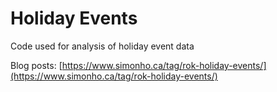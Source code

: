 # Holiday Events

Code used for analysis of holiday event data

Blog posts: [https://www.simonho.ca/tag/rok-holiday-events/](https://www.simonho.ca/tag/rok-holiday-events/)
